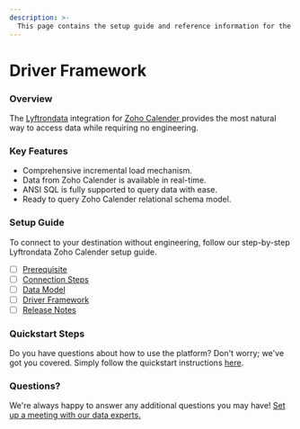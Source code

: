 ```yaml
---
description: >-
  This page contains the setup guide and reference information for the Zoho Calender source connector.
---
```


# Driver Framework

### Overview

The [Lyftrondata](https://www.lyftrondata.com/) integration for [Zoho Calender](https://www.lyftrondata.com/integration/zoho-calender/)[ ](https://www.lyftrondata.com/integration/zoho-calender/)provides the most natural way to access data while requiring no engineering.

### Key Features

* Comprehensive incremental load mechanism.
* Data from Zoho Calender is available in real-time.&#x20;
* ANSI SQL is fully supported to query data with ease.
* Ready to query Zoho Calender relational schema model.

### Setup Guide

To connect to your destination without engineering, follow our step-by-step Lyftrondata Zoho Calender setup guide.

* [ ] [Prerequisite](../../business-analytics/zoho-calender/prerequisite.md)
* [ ] [Connection Steps](../../business-analytics/zoho-calender/connection-steps.md)
* [ ] [Data Model](../../business-analytics/zoho-calender/data-model/)
* [ ] [Driver Framework](../../business-analytics/zoho-calender/driver-framework/)
* [ ] [Release Notes](../../business-analytics/zoho-calender/release-notes.md)

### Quickstart Steps

Do you have questions about how to use the platform? Don't worry; we've got you covered. Simply follow the quickstart instructions [here](../../../quickstart-steps.md).

### Questions? <a href="#questions" id="questions"></a>

We're always happy to answer any additional questions you may have! [Set up a meeting with our data experts.](https://www.lyftrondata.com/book-a-meeting/)


